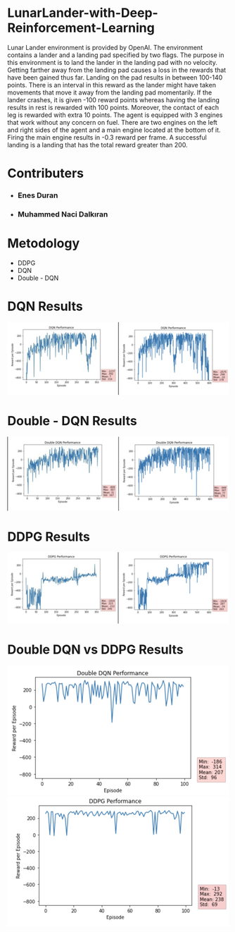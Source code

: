 # LunarLander-with-Deep-Reinforcement-Learning
Lunar Lander environment is provided by OpenAI. The environment contains
a lander and a landing pad specified by two flags. The purpose in this environment is
to land the lander in the landing pad with no velocity. Getting farther away from the
landing pad causes a loss in the rewards that have been gained thus far. Landing on
the pad results in between 100-140 points. There is an interval in this reward as the
lander might have taken movements that move it away from the landing pad momentarily. 
If the lander crashes, it is given -100 reward points whereas having the
landing results in rest is rewarded with 100 points. Moreover, the contact of each leg
is rewarded with extra 10 points. The agent is equipped with 3 engines that work
without any concern on fuel. There are two engines on the left and right sides of the
agent and a main engine located at the bottom of it. Firing the main engine results in
-0.3 reward per frame. A successful landing is a landing that has the total reward
greater than 200. </br>
# Contributers
* ### Enes Duran  </br>
* ### Muhammed Naci Dalkıran </br>
# Metodology
* DDPG </br>
* DQN </br>
* Double - DQN </br>
# DQN Results
![](results/DQN_results.png)
# Double - DQN Results
![](results/double_DQN_results.png)
# DDPG Results
![](results/DDPG_results.png)
# Double DQN vs DDPG Results
![](results/double_DQN_results2.png)
![](results/DDPG_results2.png)
